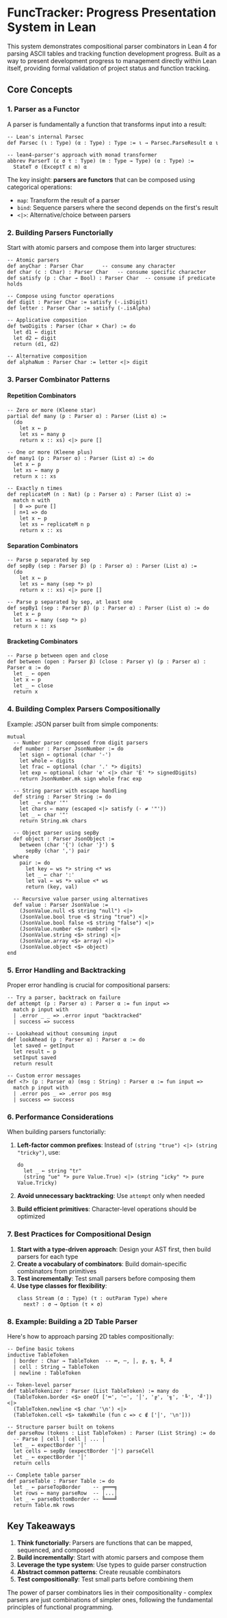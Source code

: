 # FuncTracker: Progress Presentation System in Lean

This system demonstrates compositional parser combinators in Lean 4 for parsing ASCII tables and tracking function development progress. Built as a way to present development progress to management directly within Lean itself, providing formal validation of project status and function tracking.

## Core Concepts

### 1. Parser as a Functor

A parser is fundamentally a function that transforms input into a result:

```lean
-- Lean's internal Parsec
def Parsec (ι : Type) (α : Type) : Type := ι → Parsec.ParseResult α ι

-- lean4-parser's approach with monad transformer
abbrev ParserT (ε σ τ : Type) (m : Type → Type) (α : Type) := 
  StateT σ (ExceptT ε m) α
```

The key insight: **parsers are functors** that can be composed using categorical operations:
- `map`: Transform the result of a parser
- `bind`: Sequence parsers where the second depends on the first's result
- `<|>`: Alternative/choice between parsers

### 2. Building Parsers Functorially

Start with atomic parsers and compose them into larger structures:

```lean
-- Atomic parsers
def anyChar : Parser Char      -- consume any character
def char (c : Char) : Parser Char   -- consume specific character
def satisfy (p : Char → Bool) : Parser Char  -- consume if predicate holds

-- Compose using functor operations
def digit : Parser Char := satisfy (·.isDigit)
def letter : Parser Char := satisfy (·.isAlpha)

-- Applicative composition
def twoDigits : Parser (Char × Char) := do
  let d1 ← digit
  let d2 ← digit
  return (d1, d2)

-- Alternative composition  
def alphaNum : Parser Char := letter <|> digit
```

### 3. Parser Combinator Patterns

#### Repetition Combinators
```lean
-- Zero or more (Kleene star)
partial def many (p : Parser α) : Parser (List α) :=
  (do 
    let x ← p
    let xs ← many p
    return x :: xs) <|> pure []

-- One or more (Kleene plus)
def many1 (p : Parser α) : Parser (List α) := do
  let x ← p
  let xs ← many p
  return x :: xs

-- Exactly n times
def replicateM (n : Nat) (p : Parser α) : Parser (List α) :=
  match n with
  | 0 => pure []
  | n+1 => do
    let x ← p
    let xs ← replicateM n p
    return x :: xs
```

#### Separation Combinators
```lean
-- Parse p separated by sep
def sepBy (sep : Parser β) (p : Parser α) : Parser (List α) :=
  (do
    let x ← p
    let xs ← many (sep *> p)
    return x :: xs) <|> pure []

-- Parse p separated by sep, at least one
def sepBy1 (sep : Parser β) (p : Parser α) : Parser (List α) := do
  let x ← p
  let xs ← many (sep *> p)
  return x :: xs
```

#### Bracketing Combinators
```lean
-- Parse p between open and close
def between (open : Parser β) (close : Parser γ) (p : Parser α) : Parser α := do
  let _ ← open
  let x ← p
  let _ ← close
  return x
```

### 4. Building Complex Parsers Compositionally

Example: JSON parser built from simple components:

```lean
mutual
  -- Number parser composed from digit parsers
  def number : Parser JsonNumber := do
    let sign ← optional (char '-')
    let whole ← digits
    let frac ← optional (char '.' *> digits)
    let exp ← optional (char 'e' <|> char 'E' *> signedDigits)
    return JsonNumber.mk sign whole frac exp

  -- String parser with escape handling
  def string : Parser String := do
    let _ ← char '"'
    let chars ← many (escaped <|> satisfy (· ≠ '"'))
    let _ ← char '"'
    return String.mk chars

  -- Object parser using sepBy
  def object : Parser JsonObject := 
    between (char '{') (char '}') $
      sepBy (char ',') pair
  where
    pair := do
      let key ← ws *> string <* ws
      let _ ← char ':'
      let val ← ws *> value <* ws
      return (key, val)

  -- Recursive value parser using alternatives
  def value : Parser JsonValue :=
    (JsonValue.null <$ string "null") <|>
    (JsonValue.bool true <$ string "true") <|>
    (JsonValue.bool false <$ string "false") <|>
    (JsonValue.number <$> number) <|>
    (JsonValue.string <$> string) <|>
    (JsonValue.array <$> array) <|>
    (JsonValue.object <$> object)
end
```

### 5. Error Handling and Backtracking

Proper error handling is crucial for compositional parsers:

```lean
-- Try a parser, backtrack on failure
def attempt (p : Parser α) : Parser α := fun input =>
  match p input with
  | .error _ _ => .error input "backtracked"
  | success => success

-- Lookahead without consuming input
def lookAhead (p : Parser α) : Parser α := do
  let saved ← getInput
  let result ← p
  setInput saved
  return result

-- Custom error messages
def <?> (p : Parser α) (msg : String) : Parser α := fun input =>
  match p input with
  | .error pos _ => .error pos msg
  | success => success
```

### 6. Performance Considerations

When building parsers functorially:

1. **Left-factor common prefixes**: Instead of `(string "true") <|> (string "tricky")`, use:
   ```lean
   do
     let _ ← string "tr"
     (string "ue" *> pure Value.True) <|> (string "icky" *> pure Value.Tricky)
   ```

2. **Avoid unnecessary backtracking**: Use `attempt` only when needed
3. **Build efficient primitives**: Character-level operations should be optimized

### 7. Best Practices for Compositional Design

1. **Start with a type-driven approach**: Design your AST first, then build parsers for each type
2. **Create a vocabulary of combinators**: Build domain-specific combinators from primitives
3. **Test incrementally**: Test small parsers before composing them
4. **Use type classes for flexibility**:
   ```lean
   class Stream (σ : Type) (τ : outParam Type) where
     next? : σ → Option (τ × σ)
   ```

### 8. Example: Building a 2D Table Parser

Here's how to approach parsing 2D tables compositionally:

```lean
-- Define basic tokens
inductive TableToken
  | border : Char → TableToken  -- ═, ─, │, ╔, ╗, ╚, ╝
  | cell : String → TableToken
  | newline : TableToken

-- Token-level parser
def tableTokenizer : Parser (List TableToken) := many do
  (TableToken.border <$> oneOf ['═', '─', '│', '╔', '╗', '╚', '╝']) <|>
  (TableToken.newline <$ char '\n') <|>
  (TableToken.cell <$> takeWhile (fun c => c ∉ ['│', '\n']))

-- Structure parser built on tokens
def parseRow (tokens : List TableToken) : Parser (List String) := do
  -- Parse │ cell │ cell │ ... │
  let _ ← expectBorder '│'
  let cells ← sepBy (expectBorder '│') parseCell
  let _ ← expectBorder '│'
  return cells

-- Complete table parser
def parseTable : Parser Table := do
  let _ ← parseTopBorder    -- ╔═══╗
  let rows ← many parseRow  -- │...│
  let _ ← parseBottomBorder -- ╚═══╝
  return Table.mk rows
```

## Key Takeaways

1. **Think functorially**: Parsers are functions that can be mapped, sequenced, and composed
2. **Build incrementally**: Start with atomic parsers and compose them
3. **Leverage the type system**: Use types to guide parser construction
4. **Abstract common patterns**: Create reusable combinators
5. **Test compositionally**: Test small parts before combining them

The power of parser combinators lies in their compositionality - complex parsers are just combinations of simpler ones, following the fundamental principles of functional programming.